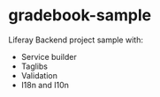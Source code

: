# gradebook-sample

Liferay Backend project sample with:

* Service builder
* Taglibs
* Validation
* I18n and I10n
